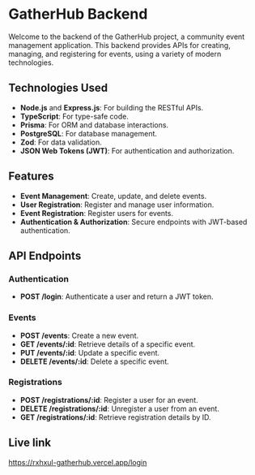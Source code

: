 # GatherHub Backend

Welcome to the backend of the GatherHub project, a community event management application. This backend provides APIs for creating, managing, and registering for events, using a variety of modern technologies.

## Technologies Used

- **Node.js** and **Express.js**: For building the RESTful APIs.
- **TypeScript**: For type-safe code.
- **Prisma**: For ORM and database interactions.
- **PostgreSQL**: For database management.
- **Zod**: For data validation.
- **JSON Web Tokens (JWT)**: For authentication and authorization.

## Features

- **Event Management**: Create, update, and delete events.
- **User Registration**: Register and manage user information.
- **Event Registration**: Register users for events.
- **Authentication & Authorization**: Secure endpoints with JWT-based authentication.

## API Endpoints

### Authentication

- **POST /login**: Authenticate a user and return a JWT token.

### Events

- **POST /events**: Create a new event.
- **GET /events/:id**: Retrieve details of a specific event.
- **PUT /events/:id**: Update a specific event.
- **DELETE /events/:id**: Delete a specific event.

### Registrations

- **POST /registrations/:id**: Register a user for an event.
- **DELETE /registrations/:id**: Unregister a user from an event.
- **GET /registrations/:id**: Retrieve registration details by ID.


## Live link 
 https://rxhxul-gatherhub.vercel.app/login